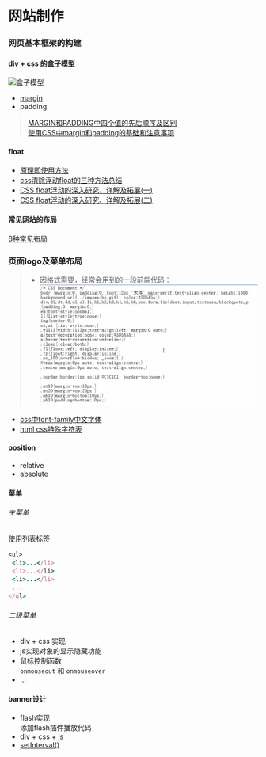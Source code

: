 # 网站制作
### 网页基本框架的构建  
#### div + css 的盒子模型
![盒子模型](http://image79.360doc.com/DownloadImg/2014/10/1001/45984178_1.jpeg)    
* [margin](http://www.zhangxinxu.com/wordpress/2009/08/css-margin的相关属性，问题及应用/)  
* padding    

> [MARGIN和PADDING中四个值的先后顺序及区别](http://my.clicknow.cn/post/85/)  
[使用CSS中margin和padding的基础和注意事项](http://blog.sina.com.cn/s/blog_673ee2b50100lxrb.html)

#### float  
* [原理即使用方法](http://blog.csdn.net/qq_20404903/article/details/49024247)  
* [css清除浮动float的三种方法总结](http://my.oschina.net/leipeng/blog/221125)  
* [CSS float浮动的深入研究、详解及拓展(一)](http://www.zhangxinxu.com/wordpress/2010/01/css-float浮动的深入研究、详解及拓展一/)  
* [CSS float浮动的深入研究、详解及拓展(二)](http://www.zhangxinxu.com/wordpress/2010/01/css-float浮动的深入研究、详解及拓展二/)  

#### 常见网站的布局  
[6种常见布局](http://www.missyuan.com/thread-698280-1-1.html)

### 页面logo及菜单布局  
> * 因格式需要，经常会用到的一段前端代码：    
![常用代码](img/1.png)    
* [css中font-family中文字体](http://www.cnblogs.com/mofish/archive/2012/12/06/2805617.html)  
* [html css特殊字符表](http://blog.csdn.net/bluestarf/article/details/40652011)

#### [position](http://www.cnblogs.com/yinc/articles/2017649.html)  
* relative
* absolute  

#### 菜单  
###### 主菜单    
使用列表标签  
```ruby  
<ul>
 <li>...</li>
 <li>...</li>
 <li>...</li>
 ...
</ul>
```
###### 二级菜单  
* div + css 实现      
 * js实现对象的显示隐藏功能  
 * 鼠标控制函数  
 `onmouseout` 和 `onmouseover`  
* ...

#### banner设计  
* flash实现  
添加flash插件播放代码  
* div + css + js  
 * [setInterval()](http://www.jb51.net/shouce/htmldom/jb51.net.htmldom/htmldom/met_win_setinterval.asp.html)  
   
